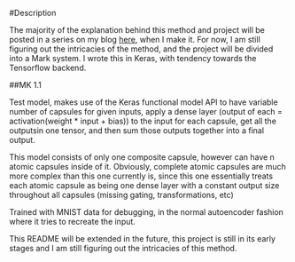 #Description 

The majority of the explanation behind this method and project will be posted in a series on my blog [here](https://dark-element.com/), when I make it. For now, I am still figuring out the intricacies of the method, and the project will be divided into a Mark system. I wrote this in Keras, with tendency towards the Tensorflow backend.

##MK 1.1

Test model, makes use of the Keras functional model API to have variable number of capsules for given inputs, apply a dense layer (output of each = activation(weight * input + bias)) to the input for each capsule, get all the outputsin one tensor, and then sum those outputs together into a final output.

This model consists of only one composite capsule, however can have n atomic capsules inside of it. Obviously, complete atomic capsules are much more complex than this one currently is, since this one essentially treats each atomic capsule as being one dense layer with a constant output size throughout all capsules (missing gating, transformations, etc)

Trained with MNIST data for debugging, in the normal autoencoder fashion where it tries to recreate the input.





This README will be extended in the future, this project is still in its early stages and I am still figuring out the intricacies of this method.
